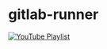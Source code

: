# gitlab-runner


[![YouTube Playlist](https://img.youtube.com/vi/4qSow3rQioU/maxresdefault.jpg)](https://www.youtube.com/playlist?list=PLYSxLlUA2IkHF6FDlUaVaoS6bpLBPAhdC)
